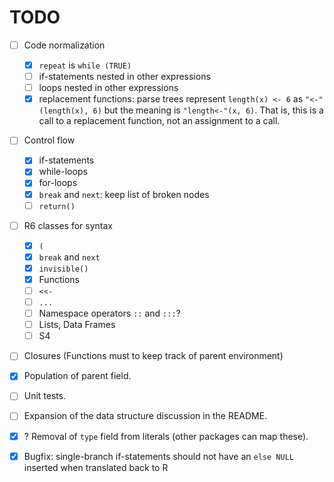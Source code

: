 
# TODO

* [ ] Code normalization
  * [x] `repeat` is `while (TRUE)`
  * [ ] if-statements nested in other expressions
  * [ ] loops nested in other expressions
  * [x] replacement functions: parse trees represent `length(x) <- 6` as
  `"<-"(length(x), 6)` but the meaning is `"length<-"(x, 6)`. That is, this is
  a call to a replacement function, not an assignment to a call.

* [ ] Control flow
  * [x] if-statements
  * [x] while-loops
  * [x] for-loops
  * [x] `break` and `next`: keep list of broken nodes
  * [ ] `return()`

* [ ] R6 classes for syntax
  * [x] `(`
  * [x] `break` and `next`
  * [x] `invisible()`
  * [x] Functions
  * [ ] `<<-`
  * [ ] `...`
  * [ ] Namespace operators `::` and `:::`?
  * [ ] Lists, Data Frames
  * [ ] S4

* [ ] Closures (Functions must to keep track of parent environment)
* [x] Population of parent field.
* [ ] Unit tests.
* [ ] Expansion of the data structure discussion in the README.
* [x] ? Removal of `type` field from literals (other packages can map these).
* [x] Bugfix: single-branch if-statements should not have an `else NULL`
  inserted when translated back to R


